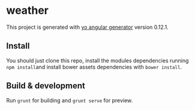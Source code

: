 # weather

This project is generated with [yo angular generator](https://github.com/yeoman/generator-angular)
version 0.12.1.

## Install

You should just clone this repo, install the modules dependencies running `npm install`and install bower assets dependencies with `bower install`.

## Build & development

Run `grunt` for building and `grunt serve` for preview.
